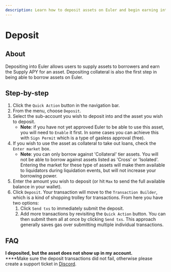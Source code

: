 ```yaml
---
description: Learn how to deposit assets on Euler and begin earning interest
---
```


# Deposit

## About

Depositing into Euler allows users to supply assets to borrowers and earn the Supply APY for an asset. Depositing collateral is also the first step in being able to borrow assets on Euler.&#x20;

## Step-by-step

1. Click the `Quick Action` button in the navigation bar.
2. From the menu, choose `Deposit`.
3. Select the sub-account you wish to deposit into and the asset you wish to deposit.
   * **Note**: if you have not yet approved Euler to be able to use this asset, you will need to `Enable` it first. In some cases you can achieve this with `Sign Permit` which is a type of gasless approval (free).&#x20;
4. If you wish to use the asset as collateral to take out loans, check the `Enter market` box.
   * **Note**: you can only borrow against 'Collateral' tier assets. You will not be able to borrow against assets listed as 'Cross' or 'Isolated'. Entering the market for these type of assets will  make them available to liquidators during liquidation events, but will not increase your borrowing power.
5. Enter the amount you wish to deposit (or hit `Max` to send the full available balance in your wallet).
6. Click `Deposit`. Your transaction will move to the `Transaction Builder`, which is a kind of shopping trolley for transactions. From here you have two options:
   1. Click `Send txs` to immediately submit the deposit.
   2. Add more transactions by revisiting the `Quick Action` button. You can then submit them all at once by clicking `Send txs`. This approach generally saves gas over submitting multiple individual transactions.

## FAQ

**I deposited, but the asset does not show up in my account.**\
****Make sure the deposit transactions did not fail, otherwise please create a support ticket in [Discord](https://discord.gg/CdG97VSYGk).
